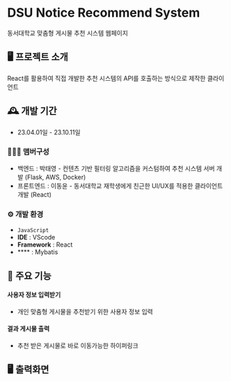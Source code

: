 # DSU Notice Recommend System
동서대학교 맞춤형 게시물 추천 시스템 웹페이지


## 🖥️ 프로젝트 소개
React를 활용하여 직접 개발한 추천 시스템의 API를 호출하는 방식으로 제작한 클라이언트
<br>

## 🕰️ 개발 기간
* 23.04.01일 - 23.10.11일

### 🧑‍🤝‍🧑 맴버구성
 - 백엔드 : 박태영 - 컨텐츠 기반 필터링 알고리즘을 커스텀하여 추천 시스템 서버 개발 (Flask, AWS, Docker)
 - 프론트엔드 : 이동윤 - 동서대학교 재학생에게 친근한 UI/UX를 적용한 클라이언트 개발 (React)

### ⚙️ 개발 환경
- `JavaScript`
- **IDE** : VScode
- **Framework** : React
- **** : Mybatis

## 📌 주요 기능
#### 사용자 정보 입력받기
- 개인 맞춤형 게시물을 추천받기 위한 사용자 정보 입력
#### 결과 게시물 출력
- 추천 받은 게시물로 바로 이동가능한 하이퍼링크

## 🖥️ 출력화면

